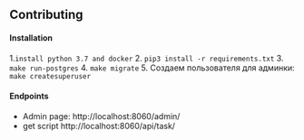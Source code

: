 ## Contributing
#### Installation
1.`install python 3.7 and docker`
2. `pip3 install -r requirements.txt`
3. `make run-postgres`
4. `make migrate`
5. Создаем пользователя для админки: `make createsuperuser`

#### Endpoints
- Admin page: http://localhost:8060/admin/
- get script http://localhost:8060/api/task/

